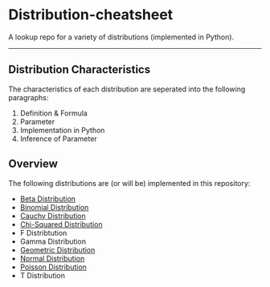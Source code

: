 # Distribution-cheatsheet
A lookup repo for a variety of distributions (implemented in Python).
***

## Distribution Characteristics
The characteristics of each distribution are seperated into the following paragraphs:
1. Definition & Formula
2. Parameter
3. Implementation in Python
4. Inference of Parameter

## Overview
The following distributions are (or will be) implemented in this repository:
- [Beta Distribution](https://github.com/jgoerner/distribution-cheatsheet/blob/master/notebooks/Beta%20Distribution.ipynb)
- [Binomial Distribution](https://github.com/jgoerner/distribution-cheatsheet/blob/master/notebooks/Binomial%20Distribution.ipynb)
- [Cauchy Distribution](https://github.com/jgoerner/distribution-cheatsheet/blob/master/notebooks/Cauchy%20Distribution.ipynb)
- [Chi-Squared Distribution](https://github.com/jgoerner/distribution-cheatsheet/blob/master/notebooks/Chi-Squared%20Distribution.ipynb)
- F Distribtution
- Gamma Distribution
- [Geometric Distribution](https://github.com/jgoerner/distribution-cheatsheet/blob/master/notebooks/Geometric%20Distribution.ipynb)
- [Normal Distribution](https://github.com/jgoerner/distribution-cheatsheet/blob/master/notebooks/Normal%20Distribution.ipynb)
- [Poisson Distribution](https://github.com/jgoerner/distribution-cheatsheet/blob/master/notebooks/Poisson%20Distribution.ipynb)
- T Distribution
